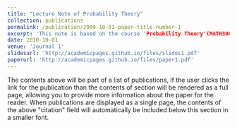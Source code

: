 ```yaml
---
title: "Lecture Note of Probability Theory"
collection: publications
permalink: /publication/2009-10-01-paper-title-number-1
excerpt: 'This note is based on the course 'Probability Theory'(MATH3007) of USTC at the autumn of 2022 and covers all the content of this course'
date: 2010-10-01
venue: 'Journal 1'
slidesurl: 'http://academicpages.github.io/files/slides1.pdf'
paperurl: 'http://academicpages.github.io/files/paper1.pdf'
---
```


The contents above will be part of a list of publications, if the user clicks the link for the publication than the contents of section will be rendered as a full page, allowing you to provide more information about the paper for the reader. When publications are displayed as a single page, the contents of the above "citation" field will automatically be included below this section in a smaller font.
